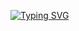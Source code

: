 [![Typing SVG](https://readme-typing-svg.demolab.com/?lines=Hello+there+!+👋🏻;I+am+Prerna+Kumari+Sharma)](https://git.io/typing-svg)


<!---
prerna12github/prerna12github is a ✨ special ✨ repository because its `README.md` (this file) appears on your GitHub profile.
You can click the Preview link to take a look at your changes.
--->
